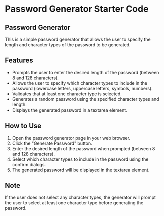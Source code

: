# Password Generator Starter Code

## Password Generator
This is a simple password generator that allows the user to specify the length and character types of the password to be generated.

## Features
 - Prompts the user to enter the desired length of the password (between 8 and 128 characters).
 - Allows the user to specify which character types to include in the password (lowercase letters, uppercase letters, symbols, numbers).
 - Validates that at least one character type is selected.
 - Generates a random password using the specified character types and length.
 - Displays the generated password in a textarea element.

## How to Use
1. Open the password generator page in your web browser.
2. Click the "Generate Password" button.
3. Enter the desired length of the password when prompted (between 8 and 128 characters).
4. Select which character types to include in the password using the confirm dialogs.
5. The generated password will be displayed in the textarea element.

## Note
If the user does not select any character types, the generator will prompt the user to select at least one character type before generating the password.
